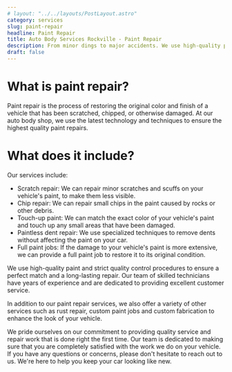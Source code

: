 ```yaml
---
# layout: "../../layouts/PostLayout.astro"
category: services
slug: paint-repair
headline: Paint Repair
title: Auto Body Services Rockville - Paint Repair
description: From minor dings to major accidents. We use high-quality paint and techniques to restore the original color and finish of your vehicle.
draft: false
---
```


# What is paint repair?

Paint repair is the process of restoring the original color and finish of a vehicle that has been scratched, chipped, or otherwise damaged. At our auto body shop, we use the latest technology and techniques to ensure the highest quality paint repairs.

# What does it include?

Our services include:

- Scratch repair: We can repair minor scratches and scuffs on your vehicle's paint, to make them less visible.
- Chip repair: We can repair small chips in the paint caused by rocks or other debris.
- Touch-up paint: We can match the exact color of your vehicle's paint and touch up any small areas that have been damaged.
- Paintless dent repair: We use specialized techniques to remove dents without affecting the paint on your car.
- Full paint jobs: If the damage to your vehicle's paint is more extensive, we can provide a full paint job to restore it to its original condition.

We use high-quality paint and strict quality control procedures to ensure a perfect match and a long-lasting repair. Our team of skilled technicians have years of experience and are dedicated to providing excellent customer service.

In addition to our paint repair services, we also offer a variety of other services such as rust repair, custom paint jobs and custom fabrication to enhance the look of your vehicle.

We pride ourselves on our commitment to providing quality service and repair work that is done right the first time. Our team is dedicated to making sure that you are completely satisfied with the work we do on your vehicle. If you have any questions or concerns, please don't hesitate to reach out to us. We're here to help you keep your car looking like new.

<style>
	a {
		color: blue;
	}
</style>
